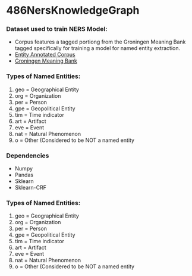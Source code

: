 # 486NersKnowledgeGraph

### Dataset used to train NERS Model:
- Corpus features a tagged portiong from the Groningen Meaning Bank tagged specifically for training a model for named entity extraction.
- [Entity Annotated Corpus](https://www.kaggle.com/abhinavwalia95/entity-annotated-corpus)
- [Groningen Meaning Bank](http://gmb.let.rug.nl/data.php)

### Types of Named Entities:
1) geo = Geographical Entity
2) org = Organization
3) per = Person
4) gpe = Geopolitical Entity
5) tim = Time indicator
6) art = Artifact
7) eve = Event
8) nat = Natural Phenomenon
9) o = Other (Considered to be NOT a named entity

### Dependencies
- Numpy
- Pandas
- Sklearn
- Sklearn-CRF


### Types of Named Entities:
1) geo = Geographical Entity
2) org = Organization
3) per = Person
4) gpe = Geopolitical Entity
5) tim = Time indicator
6) art = Artifact
7) eve = Event
8) nat = Natural Phenomenon
9) o = Other (Considered to be NOT a named entity
